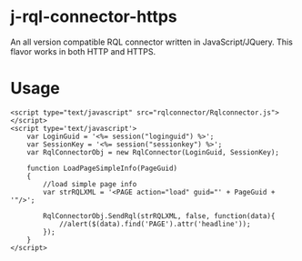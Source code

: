 j-rql-connector-https
=====================

An all version compatible RQL connector written in JavaScript/JQuery.  This flavor works in both HTTP and HTTPS.

Usage
=====
```
<script type="text/javascript" src="rqlconnector/Rqlconnector.js"></script>
<script type='text/javascript'>
	var LoginGuid = '<%= session("loginguid") %>';
	var SessionKey = '<%= session("sessionkey") %>';
	var RqlConnectorObj = new RqlConnector(LoginGuid, SessionKey);
  
	function LoadPageSimpleInfo(PageGuid)
	{
		//load simple page info
		var strRQLXML = '<PAGE action="load" guid="' + PageGuid + '"/>';
			
		RqlConnectorObj.SendRql(strRQLXML, false, function(data){
			//alert($(data).find('PAGE').attr('headline'));
		});
	}
</script>
```
